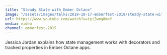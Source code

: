 ```yaml
---
title: "Steady State with Ember Octane"
image: "/assets/images/talks/2019-10-17-emberfest-2019/steady-state-with-ember-octane.jpg"
url: https://www.youtube.com/watch?v=tpjIwmg8meY
media: video
channel: emberfest-2019
---
```


Jessica Jordan explains how state management works with decorators and tracked properties in Ember Octane apps.
